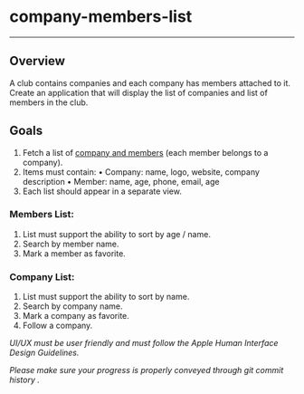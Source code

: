 # company-members-list
---

## Overview
A club contains companies and each company has members attached to it.
Create an application that will display the list of companies and list of members in the club.

## Goals
1. Fetch a list of [company and members](https://next.json-generator.com/api/json/get/Vk-LhK44U) (each member belongs to a company).
2. Items must contain: 
   • Company: name, logo, website, company description
   • Member: name, age, phone, email, age
3. Each list should appear in a separate view.

### Members List:
1. List must support the ability to sort by age / name.
2. Search by member name.
3. Mark a member as favorite.

### Company List:
1. List must support the ability to sort by name.
2. Search by company name.
3. Mark a company as favorite.
4. Follow a company.

_UI/UX must be user friendly and must follow the Apple Human Interface Design Guidelines._

_Please make sure your progress is properly conveyed through git commit history ._
